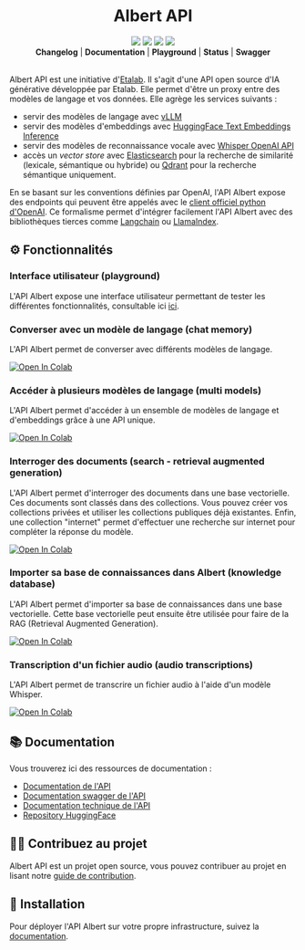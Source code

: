 <div id="toc"><ul align="center" style="list-style: none">
<summary><h1>Albert API</h1></summary>

![](https://img.shields.io/badge/version-alpha-yellow) ![](https://img.shields.io/badge/Python-3.12-green) ![](https://img.shields.io/badge/vLLM-v0.6.3.post1-blue) ![](https://img.shields.io/badge/HuggingFace%20Text%20Embeddings%20Inference-1.5-red)<br>
<a href="https://github.com/etalab-ia/albert-api/blob/main/CHANGELOG.md"><b>Changelog</b></a> | <a href="https://albert.api.etalab.gouv.fr/documentation"><b>Documentation</b></a> | <a href="https://albert.api.etalab.gouv.fr/playground"><b>Playground</b></a> | <a href="https://albert.api.etalab.gouv.fr/status"><b>Status</b></a> | <a href="https://albert.api.etalab.gouv.fr/swagger"><b>Swagger</b></a> <br><br>
</ul></div>

Albert API est une initiative d'[Etalab](https://www.etalab.gouv.fr/). Il s'agit d'une API open source d'IA générative développée par Etalab. Elle permet d'être un proxy entre des modèles de langage et vos données. Elle agrège les services suivants :
- servir des modèles de langage avec [vLLM](https://github.com/vllm-project/vllm)
- servir des modèles d'embeddings avec [HuggingFace Text Embeddings Inference](https://github.com/huggingface/text-embeddings-inference)
- servir des modèles de reconnaissance vocale avec [Whisper OpenAI API](https://github.com/etalab-ia/whisper-openai-api)
- accès un *vector store* avec [Elasticsearch](https://www.elastic.co/fr/products/elasticsearch) pour la recherche de similarité (lexicale, sémantique ou hybride) ou [Qdrant](https://qdrant.tech/) pour la recherche sémantique uniquement.

En se basant sur les conventions définies par OpenAI, l'API Albert expose des endpoints qui peuvent être appelés avec le [client officiel python d'OpenAI](https://github.com/openai/openai-python/tree/main). Ce formalisme permet d'intégrer facilement l'API Albert avec des bibliothèques tierces comme [Langchain](https://www.langchain.com/) ou [LlamaIndex](https://www.llamaindex.ai/).

## ⚙️ Fonctionnalités

### Interface utilisateur (playground)

L'API Albert expose une interface utilisateur permettant de tester les différentes fonctionnalités, consultable ici [ici](https://albert.api.etalab.gouv.fr/playground).

### Converser avec un modèle de langage (chat memory)

L'API Albert permet de converser avec différents modèles de langage.

<a target="_blank" href="https://colab.research.google.com/github/etalab-ia/albert-api/blob/main/docs/tutorials/chat_completions.ipynb">
  <img src="https://colab.research.google.com/assets/colab-badge.svg" alt="Open In Colab"/>
</a>

### Accéder à plusieurs modèles de langage (multi models)

L'API Albert permet d'accéder à un ensemble de modèles de langage et d'embeddings grâce à une API unique.

<a target="_blank" href="https://colab.research.google.com/github/etalab-ia/albert-api/blob/main/docs/tutorials/models.ipynb">
  <img src="https://colab.research.google.com/assets/colab-badge.svg" alt="Open In Colab"/>
</a>

### Interroger des documents (search - retrieval augmented generation)

L'API Albert permet d'interroger des documents dans une base vectorielle. Ces documents sont classés dans des collections. Vous pouvez créer vos collections privées et utiliser les collections publiques déjà existantes. Enfin, une collection "internet" permet d'effectuer une recherche sur internet pour compléter la réponse du modèle.

<a target="_blank" href="https://colab.research.google.com/github/etalab-ia/albert-api/blob/main/docs/tutorials/retrieval_augmented_generation.ipynb">
  <img src="https://colab.research.google.com/assets/colab-badge.svg" alt="Open In Colab"/>
</a>

### Importer sa base de connaissances dans Albert (knowledge database)

L'API Albert permet d'importer sa base de connaissances dans une base vectorielle. Cette base vectorielle peut ensuite être utilisée pour faire de la RAG (Retrieval Augmented Generation).

<a target="_blank" href="https://colab.research.google.com/github/etalab-ia/albert-api/blob/main/docs/tutorials/import_knowledge_database.ipynb">
  <img src="https://colab.research.google.com/assets/colab-badge.svg" alt="Open In Colab"/>
</a>

### Transcription d'un fichier audio (audio transcriptions)

L'API Albert permet de transcrire un fichier audio à l'aide d'un modèle Whisper.

<a target="_blank" href="https://colab.research.google.com/github/etalab-ia/albert-api/blob/main/docs/tutorials/audio_transcriptions.ipynb">
  <img src="https://colab.research.google.com/assets/colab-badge.svg" alt="Open In Colab"/>
</a>

## 📚 Documentation

Vous trouverez ici des ressources de documentation : 
- [Documentation de l'API](https://albert.api.etalab.gouv.fr/documentation)
- [Documentation swagger de l'API](https://albert.api.etalab.gouv.fr/swagger)
- [Documentation technique de l'API](./docs)
- [Repository HuggingFace](https://huggingface.co/AgentPublic)

## 🧑‍💻 Contribuez au projet

Albert API est un projet open source, vous pouvez contribuer au projet en lisant notre [guide de contribution](./CONTRIBUTING.md).

## 🚀 Installation

Pour déployer l'API Albert sur votre propre infrastructure, suivez la [documentation](./docs/deployment.md).
